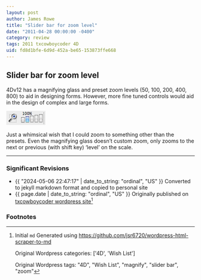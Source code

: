 ```yaml
---
layout: post
author: James Rowe
title: "Slider bar for zoom level"
date: "2011-04-28 00:00:00 -0400"
category: review
tags: 2011 txcowboycoder 4D
uid: fd8d1bfe-6d9d-452a-be65-153873ffe668
---
```


## Slider bar for zoom level

4Dv12 has a magnifying glass and preset zoom levels (50, 100, 200, 400, 800) to aid in designing forms. However, more fine tuned controls would aid in the design of complex and large forms.

<img src="/assets/posts-images/4d-zoom.png" alt="4d zoom toggle" class="img-stylish"/>

Just a whimsical wish that I could zoom to something other than the presets. Even the magnifying glass doesn’t custom zoom, only zooms to the next or previous (with shift key) ‘level’ on the scale.

---

### Significant Revisions

- {{ "2024-05-06 22:47:17" | date_to_string: "ordinal", "US" }} Converted to jekyll markdown format and copied to personal site
- {{ page.date | date_to_string: "ordinal", "US" }} Originally published on [txcowboycoder wordpress site](https://txcowboycoder.wordpress.com/2011/04/28/slider-bar-for-zoom-level/)[^draft]

### Footnotes

[^draft]: Initial `md` Generated using <https://github.com/jsr6720/wordpress-html-scraper-to-md>

    Original Wordpress categories: ['4D', 'Wish List']

    Original Wordpress tags: "4D", "Wish List", "magnify", "slider bar", "zoom"

